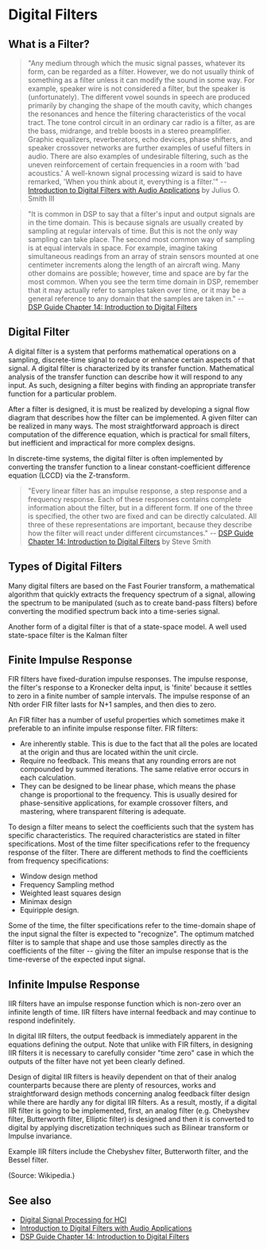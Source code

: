 # Digital Filters #

## What is a Filter? ##

> "Any medium through which the music signal passes, whatever its form, can be regarded as a filter. However, we do not usually think of something as a filter unless it can modify the sound in some way. For example, speaker wire is not considered a filter, but the speaker is (unfortunately). The different vowel sounds in speech are produced primarily by changing the shape of the mouth cavity, which changes the resonances and hence the filtering characteristics of the vocal tract. The tone control circuit in an ordinary car radio is a filter, as are the bass, midrange, and treble boosts in a stereo preamplifier. Graphic equalizers, reverberators, echo devices, phase shifters, and speaker crossover networks are further examples of useful filters in audio. There are also examples of undesirable filtering, such as the uneven reinforcement of certain frequencies in a room with 'bad acoustics.' A well-known signal processing wizard is said to have remarked, 'When you think about it, everything is a filter.'" -- [Introduction to Digital Filters with Audio Applications](http://ccrma.stanford.edu/~jos/filters/) by Julius O. Smith III

> "It is common in DSP to say that a filter's input and output signals are in the time domain. This is because signals are usually created by sampling at regular intervals of time. But this is not the only way sampling can take place. The second most common way of sampling is at equal intervals in space. For example, imagine taking simultaneous readings from an array of strain sensors mounted at one centimeter increments along the length of an aircraft wing. Many other domains are possible; however, time and space are by far the most common. When you see the term time domain in DSP, remember that it may actually refer to samples taken over time, or it may be a general reference to any domain that the samples are taken in." -- [DSP Guide Chapter 14: Introduction to Digital Filters](http://www.dspguide.com/ch14.htm)

## Digital Filter ##

A digital filter is a system that performs mathematical operations on a sampling, discrete-time signal to reduce or enhance certain aspects of that signal. A digital filter is characterized by its transfer function. Mathematical analysis of the transfer function can describe how it will respond to any input. As such, designing a filter begins with finding an appropriate transfer function for a particular problem.

After a filter is designed, it is must be realized by developing a signal flow diagram that describes how the filter can be implemented. A given filter can be realized in many ways. The most straightforward approach is direct computation of the difference equation, which is practical for small filters, but inefficient and impractical for more complex designs.

In discrete-time systems, the digital filter is often implemented by converting the transfer function to a linear constant-coefficient difference equation (LCCD) via the Z-transform.

> "Every linear filter has an impulse response, a step response and a frequency response. Each of these responses contains complete information about the filter, but in a different form. If one of the three is specified, the other two are fixed and can be directly calculated. All three of these representations are important, because they describe how the filter will react under different circumstances." -- [DSP Guide Chapter 14: Introduction to Digital Filters](http://www.dspguide.com/ch14.htm) by Steve Smith

## Types of Digital Filters ##

Many digital filters are based on the Fast Fourier transform, a mathematical algorithm that quickly extracts the frequency spectrum of a signal, allowing the spectrum to be manipulated (such as to create band-pass filters) before converting the modified spectrum back into a time-series signal.

Another form of a digital filter is that of a state-space model. A well used state-space filter is the Kalman filter

## Finite Impulse Response ##

FIR filters have fixed-duration impulse responses. The impulse response, the filter's response to a Kronecker delta input, is 'finite' because it settles to zero in a finite number of sample intervals. The impulse response of an Nth order FIR filter lasts for N+1 samples, and then dies to zero.

An FIR filter has a number of useful properties which sometimes make it preferable to an infinite impulse response filter. FIR filters:

  * Are inherently stable. This is due to the fact that all the poles are located at the origin and thus are located within the unit circle.
  * Require no feedback. This means that any rounding errors are not compounded by summed iterations. The same relative error occurs in each calculation.
  * They can be designed to be linear phase, which means the phase change is proportional to the frequency. This is usually desired for phase-sensitive applications, for example crossover filters, and mastering, where transparent filtering is adequate.

To design a filter means to select the coefficients such that the system has specific characteristics. The required characteristics are stated in filter specifications. Most of the time filter specifications refer to the frequency response of the filter. There are different methods to find the coefficients from frequency specifications:

  * Window design method
  * Frequency Sampling method
  * Weighted least squares design
  * Minimax design
  * Equiripple design.

Some of the time, the filter specifications refer to the time-domain shape of the input signal the filter is expected to "recognize". The optimum matched filter is to sample that shape and use those samples directly as the coefficients of the filter -- giving the filter an impulse response that is the time-reverse of the expected input signal.

## Infinite Impulse Response ##

IIR filters have an impulse response function which is non-zero over an infinite length of time. IIR filters have internal feedback and may continue to respond indefinitely.

In digital IIR filters, the output feedback is immediately apparent in the equations defining the output. Note that unlike with FIR filters, in designing IIR filters it is necessary to carefully consider "time zero" case in which the outputs of the filter have not yet been clearly defined.

Design of digital IIR filters is heavily dependent on that of their analog counterparts because there are plenty of resources, works and straightforward design methods concerning analog feedback filter design while there are hardly any for digital IIR filters. As a result, mostly, if a digital IIR filter is going to be implemented, first, an analog filter (e.g. Chebyshev filter, Butterworth filter, Elliptic filter) is designed and then it is converted to digital by applying discretization techniques such as Bilinear transform or Impulse invariance.

Example IIR filters include the Chebyshev filter, Butterworth filter, and the Bessel filter.

(Source: Wikipedia.)

## See also ##

  * [Digital Signal Processing for HCI](http://soundlab.cs.princeton.edu/learning/tutorials/DSP/DSP.html)
  * [Introduction to Digital Filters with Audio Applications](http://ccrma.stanford.edu/~jos/filters/)
  * [DSP Guide Chapter 14: Introduction to Digital Filters](http://www.dspguide.com/ch14.htm)